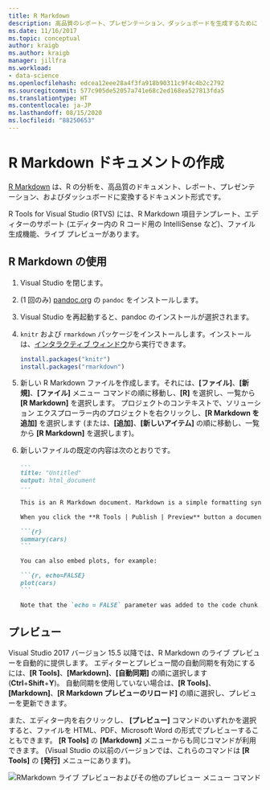 ```yaml
---
title: R Markdown
description: 高品質のレポート、プレゼンテーション、ダッシュボードを生成するために Visual Studio で R Markdown ドキュメントを作成する方法について説明します。
ms.date: 11/16/2017
ms.topic: conceptual
author: kraigb
ms.author: kraigb
manager: jillfra
ms.workload:
- data-science
ms.openlocfilehash: edcea12eee28a4f3fa918b90311c9f4c4b2c2792
ms.sourcegitcommit: 577c905de52057a741e68c2ed168ea527813fda5
ms.translationtype: HT
ms.contentlocale: ja-JP
ms.lasthandoff: 08/15/2020
ms.locfileid: "88250653"
---
```

# <a name="create-r-markdown-documents"></a>R Markdown ドキュメントの作成

[R Markdown](https://rmarkdown.rstudio.com/) は、R の分析を、高品質のドキュメント、レポート、プレゼンテーション、およびダッシュボードに変換するドキュメント形式です。

R Tools for Visual Studio (RTVS) には、R Markdown 項目テンプレート、エディターのサポート (エディター内の R コード用の IntelliSense など)、ファイル生成機能、ライブ プレビューがあります。

## <a name="using-r-markdown"></a>R Markdown の使用

1. Visual Studio を閉じます。
1. (1 回のみ) [pandoc.org](https://pandoc.org/installing.html) の `pandoc` をインストールします。
1. Visual Studio を再起動すると、pandoc のインストールが選択されます。
1. `knitr` および `rmarkdown` パッケージをインストールします。インストールは、[インタラクティブ ウィンドウ](interactive-repl-for-r-in-visual-studio.md)から実行できます。

    ```R
    install.packages("knitr")
    install.packages("rmarkdown")

    ```

1. 新しい R Markdown ファイルを作成します。それには、**[ファイル]**、**[新規]**、**[ファイル]** メニュー コマンドの順に移動し、**[R]** を選択し、一覧から **[R Markdown]** を選択します。 プロジェクトのコンテキストで、ソリューション エクスプローラー内のプロジェクトを右クリックし、**[R Markdown を追加]** を選択します (または、**[追加]**、**[新しいアイテム]** の順に移動し、一覧から **[R Markdown]** を選択します)。

1. 新しいファイルの既定の内容は次のとおりです。

    <!-- markdownlint-disable MD048 -->
    ~~~markdown
    ---
    title: "Untitled"
    output: html_document
    ---

    This is an R Markdown document. Markdown is a simple formatting syntax for authoring HTML, PDF, and Microsoft Word documents. For more details on using R Markdown see <http://rmarkdown.rstudio.com>.

    When you click the **R Tools | Publish | Preview** button a document will be generated that includes both content as well as the output of any embedded R code chunks within the document. You can embed an R code chunk like this:

    ```{r}
    summary(cars)
    ```

    You can also embed plots, for example:

    ```{r, echo=FALSE}
    plot(cars)
    ```

    Note that the `echo = FALSE` parameter was added to the code chunk to prevent printing of the R code that generated the plot.

    ~~~
    <!-- markdownlint-disable MD048 -->

## <a name="previews"></a>プレビュー

Visual Studio 2017 バージョン 15.5 以降では、R Markdown のライブ プレビューを自動的に提供します。 エディターとプレビュー間の自動同期を有効にするには、**[R Tools]**、**[Markdown]**、**[自動同期]** の順に選択します (**Ctrl**+**Shift**+**Y**)。 自動同期を使用していない場合は、**[R Tools]**、**[Markdown]**、**[R Markdown プレビューのリロード]** の順に選択し、プレビューを更新できます。

また、エディター内を右クリックし、 **[プレビュー]** コマンドのいずれかを選択すると、ファイルを HTML、PDF、Microsoft Word の形式でプレビューすることもできます。 **[R Tools]** の **[Markdown]** メニューからも同じコマンドが利用できます。 (Visual Studio の以前のバージョンでは、これらのコマンドは **[R Tools]** の **[発行]** メニューにあります)。

![RMarkdown ライブ プレビューおよびその他のプレビュー メニュー コマンド](media/rmarkdown-live-preview.png)
